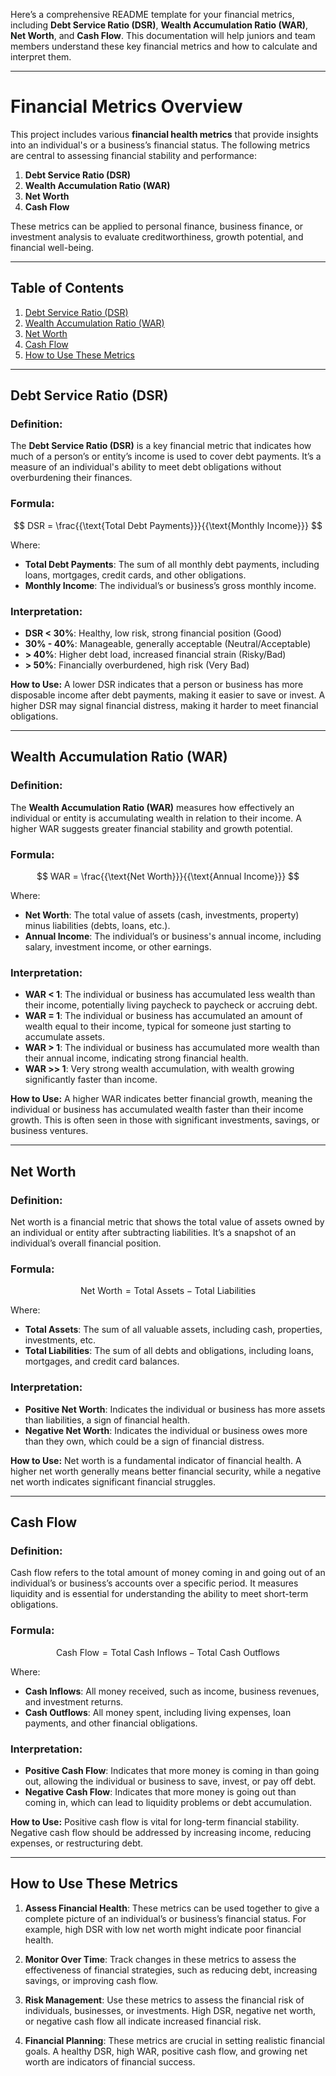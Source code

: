 Here’s a comprehensive README template for your financial metrics, including **Debt Service Ratio (DSR)**, **Wealth Accumulation Ratio (WAR)**, **Net Worth**, and **Cash Flow**. This documentation will help juniors and team members understand these key financial metrics and how to calculate and interpret them.

---

# Financial Metrics Overview

This project includes various **financial health metrics** that provide insights into an individual's or a business’s financial status. The following metrics are central to assessing financial stability and performance:

1. **Debt Service Ratio (DSR)**
2. **Wealth Accumulation Ratio (WAR)**
3. **Net Worth**
4. **Cash Flow**

These metrics can be applied to personal finance, business finance, or investment analysis to evaluate creditworthiness, growth potential, and financial well-being.

---

## Table of Contents

1. [Debt Service Ratio (DSR)](#debt-service-ratio-dsr)
2. [Wealth Accumulation Ratio (WAR)](#wealth-accumulation-ratio-war)
3. [Net Worth](#net-worth)
4. [Cash Flow](#cash-flow)
5. [How to Use These Metrics](#how-to-use-these-metrics)

---

## Debt Service Ratio (DSR)

### **Definition:**

The **Debt Service Ratio (DSR)** is a key financial metric that indicates how much of a person’s or entity’s income is used to cover debt payments. It’s a measure of an individual's ability to meet debt obligations without overburdening their finances.

### **Formula:**

$$
DSR = \frac{{\text{Total Debt Payments}}}{{\text{Monthly Income}}}
$$

Where:

- **Total Debt Payments**: The sum of all monthly debt payments, including loans, mortgages, credit cards, and other obligations.
- **Monthly Income**: The individual’s or business’s gross monthly income.

### **Interpretation:**

- **DSR < 30%**: Healthy, low risk, strong financial position (Good)
- **30% - 40%**: Manageable, generally acceptable (Neutral/Acceptable)
- **> 40%**: Higher debt load, increased financial strain (Risky/Bad)
- **> 50%**: Financially overburdened, high risk (Very Bad)

**How to Use:**
A lower DSR indicates that a person or business has more disposable income after debt payments, making it easier to save or invest. A higher DSR may signal financial distress, making it harder to meet financial obligations.

---

## Wealth Accumulation Ratio (WAR)

### **Definition:**

The **Wealth Accumulation Ratio (WAR)** measures how effectively an individual or entity is accumulating wealth in relation to their income. A higher WAR suggests greater financial stability and growth potential.

### **Formula:**

$$
WAR = \frac{{\text{Net Worth}}}{{\text{Annual Income}}}
$$

Where:

- **Net Worth**: The total value of assets (cash, investments, property) minus liabilities (debts, loans, etc.).
- **Annual Income**: The individual’s or business's annual income, including salary, investment income, or other earnings.

### **Interpretation:**

- **WAR < 1**: The individual or business has accumulated less wealth than their income, potentially living paycheck to paycheck or accruing debt.
- **WAR = 1**: The individual or business has accumulated an amount of wealth equal to their income, typical for someone just starting to accumulate assets.
- **WAR > 1**: The individual or business has accumulated more wealth than their annual income, indicating strong financial health.
- **WAR >> 1**: Very strong wealth accumulation, with wealth growing significantly faster than income.

**How to Use:**
A higher WAR indicates better financial growth, meaning the individual or business has accumulated wealth faster than their income growth. This is often seen in those with significant investments, savings, or business ventures.

---

## Net Worth

### **Definition:**

Net worth is a financial metric that shows the total value of assets owned by an individual or entity after subtracting liabilities. It’s a snapshot of an individual’s overall financial position.

### **Formula:**

$$
\text{Net Worth} = \text{Total Assets} - \text{Total Liabilities}
$$


Where:

- **Total Assets**: The sum of all valuable assets, including cash, properties, investments, etc.
- **Total Liabilities**: The sum of all debts and obligations, including loans, mortgages, and credit card balances.

### **Interpretation:**

- **Positive Net Worth**: Indicates the individual or business has more assets than liabilities, a sign of financial health.
- **Negative Net Worth**: Indicates the individual or business owes more than they own, which could be a sign of financial distress.

**How to Use:**
Net worth is a fundamental indicator of financial health. A higher net worth generally means better financial security, while a negative net worth indicates significant financial struggles.

---

## Cash Flow

### **Definition:**

Cash flow refers to the total amount of money coming in and going out of an individual’s or business’s accounts over a specific period. It measures liquidity and is essential for understanding the ability to meet short-term obligations.

### **Formula:**

$$
\text{Cash Flow} = \text{Total Cash Inflows} - \text{Total Cash Outflows}
$$


Where:

- **Cash Inflows**: All money received, such as income, business revenues, and investment returns.
- **Cash Outflows**: All money spent, including living expenses, loan payments, and other financial obligations.

### **Interpretation:**

- **Positive Cash Flow**: Indicates that more money is coming in than going out, allowing the individual or business to save, invest, or pay off debt.
- **Negative Cash Flow**: Indicates that more money is going out than coming in, which can lead to liquidity problems or debt accumulation.

**How to Use:**
Positive cash flow is vital for long-term financial stability. Negative cash flow should be addressed by increasing income, reducing expenses, or restructuring debt.

---

## How to Use These Metrics

1. **Assess Financial Health**: These metrics can be used together to give a complete picture of an individual’s or business’s financial status. For example, high DSR with low net worth might indicate poor financial health.

2. **Monitor Over Time**: Track changes in these metrics to assess the effectiveness of financial strategies, such as reducing debt, increasing savings, or improving cash flow.

3. **Risk Management**: Use these metrics to assess the financial risk of individuals, businesses, or investments. High DSR, negative net worth, or negative cash flow all indicate increased financial risk.

4. **Financial Planning**: These metrics are crucial in setting realistic financial goals. A healthy DSR, high WAR, positive cash flow, and growing net worth are indicators of financial success.

